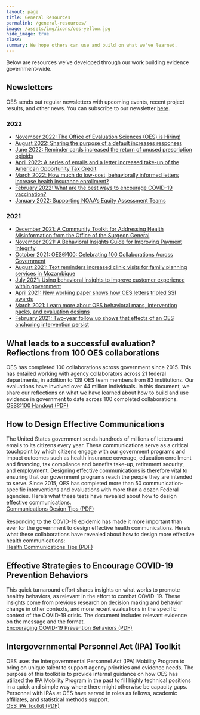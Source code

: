 ```yaml
---
layout: page
title: General Resources
permalink: /general-resources/
image: /assets/img/icons/oes-yellow.jpg
hide_image: true
class:
summary: We hope others can use and build on what we've learned.
---
```

Below are resources we’ve developed through our work building evidence government-wide.

## Newsletters
OES sends out regular newsletters with upcoming events, recent project results, and other news. You can subscribe to our newsletter <a href="https://goo.gl/forms/VgSGvpAZZn61oxy62" target="_blank">here</a>.

### 2022
- <a href="https://content.govdelivery.com/accounts/USGSA/bulletins/338510f?reqfrom=share" target="_blank">November 2022: The Office of Evaluation Sciences (OES) is Hiring!</a>
- <a href="https://content.govdelivery.com/accounts/USGSA/bulletins/325c020?reqfrom=share" target="_blank">August 2022: Sharing the purpose of a default increases responses</a>
- <a href="https://content.govdelivery.com/accounts/USGSA/bulletins/31bf701?reqfrom=share" target="_blank">June 2022: Reminder cards increased the return of unused prescription opioids</a>
- <a href="https://content.govdelivery.com/accounts/USGSA/bulletins/314f329?reqfrom=share" target="_blank">April 2022: A series of emails and a letter increased take-up of the American Opportunity Tax Credit</a>
- <a href="https://content.govdelivery.com/accounts/USGSA/bulletins/310d80b?reqfrom=share" target="_blank">March 2022: How much do low-cost, behaviorally informed letters increase health insurance enrollment?</a>
- <a href="https://content.govdelivery.com/accounts/USGSA/bulletins/30bcc58?reqfrom=share" target="_blank">February 2022: What are the best ways to encourage COVID-19 vaccination?</a>
- <a href="https://content.govdelivery.com/accounts/USGSA/bulletins/30690f8?reqfrom=share" target="_blank">January 2022: Supporting NOAA’s Equity Assessment Teams</a>

### 2021
- <a href="https://content.govdelivery.com/accounts/USGSA/bulletins/3005258?reqfrom=share" target="_blank">December 2021: A Community Toolkit for Addressing Health Misinformation from the Office of the Surgeon General</a>
- <a href="https://content.govdelivery.com/accounts/USGSA/bulletins/2f99f82?reqfrom=share" target="_blank">November 2021: A Behavioral Insights Guide for Improving Payment Integrity</a>
- <a href="https://content.govdelivery.com/accounts/USGSA/bulletins/2f99f82?reqfrom=share" target="_blank">October 2021: OES@100: Celebrating 100 Collaborations Across Government</a>
- <a href="https://content.govdelivery.com/accounts/USGSA/bulletins/2ee35fe?reqfrom=share" target="_blank">August 2021: Text reminders increased clinic visits for family planning services in Mozambique</a>
- <a href="https://content.govdelivery.com/accounts/USGSA/bulletins/2e6fed5?reqfrom=share" target="_blank">July 2021: Using behavioral insights to improve customer experience within government</a>
- <a href="https://content.govdelivery.com/accounts/USGSA/bulletins/2cc7dff?reqfrom=share" target="_blank">April 2021: New working paper shows how OES letters tripled SSI awards</a>
- <a href="https://content.govdelivery.com/accounts/USGSA/bulletins/2c5f7ee?reqfrom=share" target="_blank">March 2021: Learn more about OES behavioral maps, intervention packs, and evaluation designs</a>
- <a href="https://content.govdelivery.com/accounts/USGSA/bulletins/2c1e13f?reqfrom=share" target="_blank">February 2021: Two-year follow up shows that effects of an OES anchoring intervention persist</a>


## What leads to a successful evaluation? Reflections from 100 OES collaborations
OES has completed 100 collaborations across government since 2015. This has entailed working with agency collaborators across 21 federal departments, in addition to 139 OES team members from 83 institutions. Our evaluations have involved over 44 million individuals. In this document, we share our reflections on what we have learned about how to build and use evidence in government to date across 100 completed collaborations.
<br/>
<a class="usa-button" href="{{ '/assets/files/Reflections-from-100-OES-collaborations.pdf' | prepend: site.baseurl }}" target="_blank">OES@100 Handout (PDF)</a>
<br>

## How to Design Effective Communications
The United States government sends hundreds of millions of letters and emails to its citizens every year. These communications serve as a critical touchpoint by which citizens engage with our government programs and impact outcomes such as health insurance coverage, education enrollment and financing, tax compliance and benefits take-up, retirement security, and employment. Designing effective communications is therefore vital to ensuring that our government programs reach the people they are intended to serve. Since 2015, OES has completed more than 50 communication-specific interventions and evaluations with more than a dozen Federal agencies. Here’s what these tests have revealed about how to design effective communications.
<br/>
<a class="usa-button" href="{{ '/assets/abstracts/OES Learnings on Writing Better Communications 2018.pdf' | prepend: site.baseurl }}" target="_blank">Communications Design Tips (PDF)</a>
<br><br>
Responding to the COVID-19 epidemic has made it more important than ever for the government to design effective health communications. Here’s what these collaborations have revealed about how to design more effective health communications:
<br>
<a class="usa-button" href="{{ '/assets/files/oes-health-communications.pdf' | prepend: site.baseurl }}" target="_blank">Health Communications Tips (PDF)</a>
<br>

## Effective Strategies to Encourage COVID-19 Prevention Behaviors
This quick turnaround effort shares insights on what works to promote healthy behaviors, as relevant in the effort to combat COVID-19. These insights come from previous research on decision making and behavior change in other contexts, and more recent evaluations in the specific context of the COVID-19 crisis. The document includes relevant evidence on the message and the format. 
<br/>
<a class="usa-button" href="{{ '/assets/abstracts/OEScovidinsightssummaryNov2020.pdf' | prepend: site.baseurl }}" target="_blank">Encouraging COVID-19 Prevention Behaviors (PDF)</a>
<br>

## Intergovernmental Personnel Act (IPA) Toolkit
OES uses the Intergovernmental Personnel Act (IPA) Mobility Program to bring on unique talent to support agency priorities and evidence needs. The purpose of this toolkit is to provide internal guidance on how OES has utilized the IPA Mobility Program in the past to fill highly technical positions in a quick and simple way where there might otherwise be capacity gaps. Personnel with IPAs at OES have served in roles as fellows, academic affiliates, and statistical methods support.
<br/>
<a class="usa-button" href="{{ '/assets/files/ipa-toolkit-oes.pdf' | prepend: site.baseurl }}" target="_blank">OES IPA Toolkit (PDF)</a>

